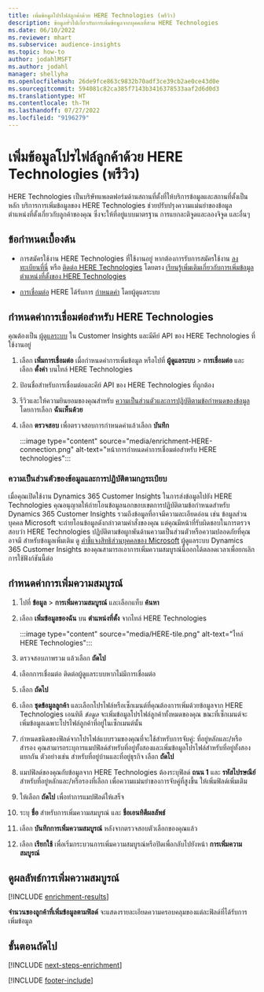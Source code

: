 ```yaml
---
title: เพิ่มข้อมูลโปรไฟล์ลูกค้าด้วย HERE Technologies (พรีวิว)
description: ข้อมูลทั่วไปเกี่ยวกับการเพิ่มข้อมูลจากบุคคลที่สาม HERE Technologies
ms.date: 06/10/2022
ms.reviewer: mhart
ms.subservice: audience-insights
ms.topic: how-to
author: jodahlMSFT
ms.author: jodahl
manager: shellyha
ms.openlocfilehash: 26de9fce863c9832b70adf3ce39cb2ae0ce43d0e
ms.sourcegitcommit: 594081c82ca385f7143b3416378533aaf2d6d0d3
ms.translationtype: HT
ms.contentlocale: th-TH
ms.lasthandoff: 07/27/2022
ms.locfileid: "9196279"
---
```

# <a name="enrich-customer-profiles-with-here-technologies-preview"></a>เพิ่มข้อมูลโปรไฟล์ลูกค้าด้วย HERE Technologies (พรีวิว)

HERE Technologies เป็นบริษัทแพลตฟอร์มด้านสถานที่ตั้งที่ให้บริการข้อมูลและสถานที่ตั้งเป็นหลัก บริการการเพิ่มข้อมูลของ HERE Technologies ช่วยปรับปรุงความแม่นยำของข้อมูลตำแหน่งที่ตั้งเกี่ยวกับลูกค้าของคุณ ซึ่งจะให้ที่อยู่แบบมาตรฐาน การแยกละติจูดและลองจิจูด และอื่นๆ

## <a name="prerequisites"></a>ข้อกำหนดเบื้องต้น

- การสมัครใช้งาน HERE Technologies ที่ใช้งานอยู่ หากต้องการรับการสมัครใช้งาน [ลงทะเบียนที่นี่](https://developer.here.com/sign-up?utm_medium=referral&utm_source=Microsoft-Dynamics-CI&create=Freemium-Basic) หรือ [ติดต่อ HERE Technologies](https://developer.here.com/help?utm_medium=referral&utm_source=Microsoft-Dynamics-CI#how-can-we-help-you) โดยตรง [เรียนรู้เพิ่มเติมเกี่ยวกับการเพิ่มข้อมูลตำแหน่งที่ตั้งของ HERE Technologies](https://developer.here.com/location-enrichment?cid=Dev-MicrosoftDynamics-DB-0-Dev-&utm_source=MicrosoftDynamics&utm_medium=referral&utm_campaign=Online_Dev_ReferralMicrosoft)

- [การเชื่อมต่อ](connections.md) HERE ได้รับการ [กำหนดค่า](#configure-the-connection-for-here-technologies) โดยผู้ดูแลระบบ

## <a name="configure-the-connection-for-here-technologies"></a>กำหนดค่าการเชื่อมต่อสำหรับ HERE Technologies

คุณต้องเป็น [ผู้ดูแลระบบ](permissions.md#admin) ใน Customer Insights และมีคีย์ API ของ HERE Technologies ที่ใช้งานอยู่

1. เลือก **เพิ่มการเชื่อมต่อ** เมื่อกำหนดค่าการเพิ่มข้อมูล หรือไปที่ **ผู้ดูแลระบบ** > **การเชื่อมต่อ** และเลือก **ตั้งค่า** บนไทล์ HERE Technologies

1. ป้อนชื่อสำหรับการเชื่อมต่อและคีย์ API ของ HERE Technologies ที่ถูกต้อง

1. รีวิวและให้ความยินยอมของคุณสำหรับ [ความเป็นส่วนตัวและการปฏิบัติตามข้อกำหนดของข้อมูล](#data-privacy-and-compliance) โดยการเลือก **ฉันเห็นด้วย**

1. เลือก **ตรวจสอบ** เพื่อตรวจสอบการกำหนดค่าแล้วเลือก **บันทึก**

   :::image type="content" source="media/enrichment-HERE-connection.png" alt-text="หน้าการกำหนดค่าการเชื่อมต่อสำหรับ HERE technologies":::

### <a name="data-privacy-and-compliance"></a>ความเป็นส่วนตัวของข้อมูลและการปฏิบัติตามกฎระเบียบ

เมื่อคุณเปิดใช้งาน Dynamics 365 Customer Insights ในการส่งข้อมูลไปยัง HERE Technologies คุณอนุญาตให้ถ่ายโอนข้อมูลนอกขอบเขตการปฏิบัติตามข้อกำหนดสำหรับ Dynamics 365 Customer Insights รวมถึงข้อมูลที่อาจมีความละเอียดอ่อน เช่น ข้อมูลส่วนบุคคล Microsoft จะถ่ายโอนข้อมูลดังกล่าวตามคำสั่งของคุณ แต่คุณมีหน้าที่รับผิดชอบในการตรวจสอบว่า HERE Technologies ปฏิบัติตามข้อผูกพันด้านความเป็นส่วนตัวหรือความปลอดภัยที่คุณอาจมี สำหรับข้อมูลเพิ่มเติม ดู [คำชี้แจงสิทธิส่วนบุคคลของ Microsoft](https://go.microsoft.com/fwlink/?linkid=396732)
ผู้ดูแลระบบ Dynamics 365 Customer Insights ของคุณสามารถเอาการเพิ่มความสมบูรณ์นี้ออกได้ตลอดเวลาเพื่อยกเลิกการใช้ฟังก์ชันนี้ต่อ

## <a name="configure-the-enrichment"></a>กำหนดค่าการเพิ่มความสมบูรณ์

1. ไปที่ **ข้อมูล** > **การเพิ่มความสมบูรณ์** และเลือกแท็บ **ค้นหา**

1. เลือก **เพิ่มข้อมูลของฉัน** บน **ตำแหน่งที่ตั้ง** จากไทล์ HERE Technologies

   :::image type="content" source="media/HERE-tile.png" alt-text="ไทล์ HERE Technologies":::

1. ตรวจสอบภาพรวม แล้วเลือก **ถัดไป**

1. เลือกการเชื่อมต่อ ติดต่อผู้ดูแลระบบหากไม่มีการเชื่อมต่อ

1. เลือก **ถัดไป**

1. เลือก **ชุดข้อมูลลูกค้า** และเลือกโปรไฟล์หรือเซ็กเมนต์ที่คุณต้องการเพิ่มด้วยข้อมูลจาก HERE Technologies เอนทิตี *ข้อมูล* จะเพิ่มข้อมูลโปรไฟล์ลูกค้าทั้งหมดของคุณ ขณะที่เซ็กเมนต์จะเพิ่มข้อมูลเฉพาะโปรไฟล์ลูกค้าที่อยู่ในเซ็กเมนต์นั้น

1. กำหนดชนิดของฟิลด์จากโปรไฟล์แบบรวมของคุณที่จะใช้สำหรับการจับคู่: ที่อยู่หลักและ/หรือสำรอง คุณสามารถระบุการแมปฟิลด์สำหรับที่อยู่ทั้งสองและเพิ่มข้อมูลโปรไฟล์สำหรับที่อยู่ทั้งสองแยกกัน ตัวอย่างเช่น สำหรับที่อยู่บ้านและที่อยู่ธุรกิจ เลือก **ถัดไป**

1. แมปฟิลด์ของคุณกับข้อมูลจาก HERE Technologies ต้องระบุฟิลด์ **ถนน 1** และ **รหัสไปรษณีย์** สำหรับที่อยู่หลักและ/หรือรองที่เลือก เพื่อความแม่นยำของการจับคู่ที่สูงขึ้น ให้เพิ่มฟิลด์เพิ่มเติม

1. ให้เลือก **ถัดไป** เพื่อทำการแมปฟิลด์ให้เสร็จ

1. ระบุ **ชื่อ** สำหรับการเพิ่มความสมบูรณ์ และ **ชื่อเอนทิตีผลลัพธ์**

1. เลือก **บันทึกการเพิ่มความสมบูรณ์** หลังจากตรวจสอบตัวเลือกของคุณแล้ว

1. เลือก **เรียกใช้** เพื่อเริ่มกระบวนการเพิ่มความสมบูรณ์หรือปิดเพื่อกลับไปยังหน้า **การเพิ่มความสมบูรณ์**

## <a name="view-enrichment-results"></a>ดูผลลัพธ์การเพิ่มความสมบูรณ์

[!INCLUDE [enrichment-results](includes/enrichment-results.md)]

**จำนวนของลูกค้าที่เพิ่มข้อมูลตามฟิลด์** จะแสดงรายละเอียดความครอบคลุมของแต่ละฟิลด์ที่ได้รับการเพิ่มข้อมูล

## <a name="next-steps"></a>ขั้นตอนถัดไป

[!INCLUDE [next-steps-enrichment](includes/next-steps-enrichment.md)]

[!INCLUDE [footer-include](includes/footer-banner.md)]
